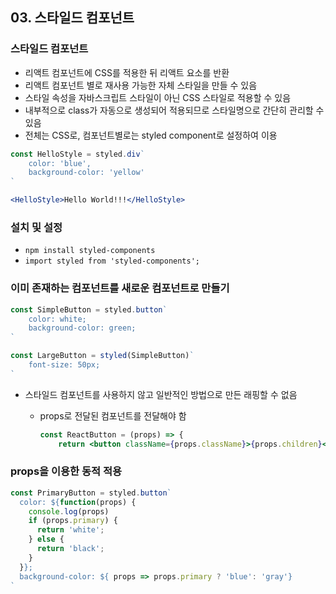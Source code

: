 ## 03. 스타일드 컴포넌트

### 스타일드 컴포넌트

- 리액트 컴포넌트에 CSS를 적용한 뒤 리액트 요소를 반환
- 리액트 컴포넌트 별로 재사용 가능한 자체 스타일을 만들 수 있음
- 스타일 속성을 자바스크립트 스타일이 아닌 CSS 스타일로 적용할 수 있음
- 내부적으로 class가 자동으로 생성되어 적용되므로 스타일명으로 간단히 관리할 수 있음
- 전체는 CSS로, 컴포넌트별로는 styled component로 설정하여 이용

```jsx
const HelloStyle = styled.div`
	color: 'blue',
	background-color: 'yellow'
`

<HelloStyle>Hello World!!!</HelloStyle>
```

### 설치 및 설정

- `npm install styled-components`
- `import styled from 'styled-components';`

### 이미 존재하는 컴포넌트를 새로운 컴포넌트로 만들기

```jsx
const SimpleButton = styled.button`
	color: white;
	background-color: green;
`

const LargeButton = styled(SimpleButton)`
	font-size: 50px;
`
```

- 스타일드 컴포넌트를 사용하지 않고 일반적인 방법으로 만든 래핑할 수 없음
    - props로 전달된 컴포넌트를 전달해야 함
        
        ```jsx
        const ReactButton = (props) => {
        	return <button className={props.className}>{props.children}</button>
        ```
        

### props을 이용한 동적 적용

```jsx
const PrimaryButton = styled.button`
  color: ${function(props) {
    console.log(props)
    if (props.primary) {
      return 'white';
    } else {
      return 'black';
    }
  }};
  background-color: ${ props => props.primary ? 'blue': 'gray'}
`
```